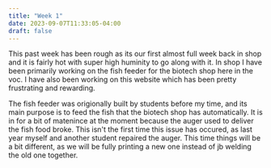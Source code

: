```yaml
---
title: "Week 1"
date: 2023-09-07T11:33:05-04:00
draft: false
---
```


This past week has been rough as its our first almost full week back in shop and it is fairly hot with super high huminity to go along with it. In shop I have been primarily working on the fish feeder for the biotech shop here in the voc. I have also been working on this website which has been pretty frustrating and rewarding. 

The fish feeder was origionally built by students before my time, and its main purpose is to feed the fish that the biotech shop has automatically. It is in for a bit of matenince at the moment because the auger used to deliver the fish food broke. This isn't the first time this issue has occured, as last year myself and another student repaired the auger. This time things will be a bit different, as we will be fully printing a new one instead of jb welding the old one together.
